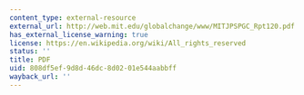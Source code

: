 ```yaml
---
content_type: external-resource
external_url: http://web.mit.edu/globalchange/www/MITJPSPGC_Rpt120.pdf
has_external_license_warning: true
license: https://en.wikipedia.org/wiki/All_rights_reserved
status: ''
title: PDF
uid: 808df5ef-9d8d-46dc-8d02-01e544aabbff
wayback_url: ''
---
```

